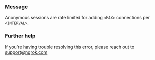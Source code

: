 
### Message
Anonymous sessions are rate limited for adding <code>&lt;MAX&gt;</code> connections per <code>&lt;INTERVAL&gt;</code>.

### Further help
If you're having trouble resolving this error, please reach out to [support@ngrok.com](mailto:support@ngrok.com?subject=Help%20with%20ERR_NGROK_717)


